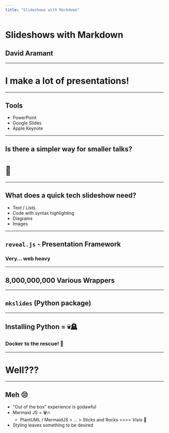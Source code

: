 ```yaml
---
title: "Slideshows with Markdown"
---
```


# Slideshows with Markdown
## David Aramant

---

# I make a lot of presentations!

---

## Tools

* PowerPoint
* Google Slides
* Apple Keynote

---

## Is there a simpler way for smaller talks?

# 🤔

---

## What does a quick tech slideshow need?

* Text / Lists
* Code with syntax highlighting
* Diagrams
* Images

---

## `reveal.js` - Presentation Framework

### Very... web heavy

---

## 8,000,000,000 Various Wrappers

---

## `mkslides` (Python package)

---

## Installing Python = 💀🪦

### Docker to the rescue! 🐳 <!-- .element: class="fragment" -->

---

# Well???

---

## Meh 😒

* "Out of the box" experience is godawful
* Mermaid JS = 🗑️🔥
  * PlantUML / MermaidJS > ... > Sticks and Rocks >>>> _Visio_ 🤮
* Styling leaves something to be desired
